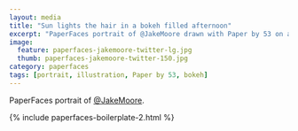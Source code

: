 ```yaml
---
layout: media
title: "Sun lights the hair in a bokeh filled afternoon"
excerpt: "PaperFaces portrait of @JakeMoore drawn with Paper by 53 on an iPad."
image: 
  feature: paperfaces-jakemoore-twitter-lg.jpg
  thumb: paperfaces-jakemoore-twitter-150.jpg
category: paperfaces
tags: [portrait, illustration, Paper by 53, bokeh]
---
```


PaperFaces portrait of [@JakeMoore](http://twitter.com/JakeMoore).

{% include paperfaces-boilerplate-2.html %}